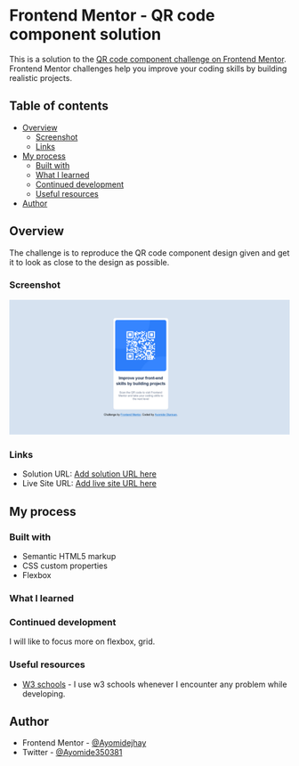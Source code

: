# Frontend Mentor - QR code component solution

This is a solution to the [QR code component challenge on Frontend Mentor](https://www.frontendmentor.io/challenges/qr-code-component-iux_sIO_H). Frontend Mentor challenges help you improve your coding skills by building realistic projects. 

## Table of contents

- [Overview](#overview)
  - [Screenshot](#screenshot)
  - [Links](#links)
- [My process](#my-process)
  - [Built with](#built-with)
  - [What I learned](#what-i-learned)
  - [Continued development](#continued-development)
  - [Useful resources](#useful-resources)
- [Author](#author)



## Overview
The challenge is to reproduce the QR code component design given and get it to look as close to the design as possible.

### Screenshot

![](./images/Screenshot%202022-09-23%20at%2001-50-43%20Frontend%20Mentor%20QR%20code%20component.png)




### Links

- Solution URL: [Add solution URL here](https://your-soluti)
- Live Site URL: [Add live site URL here](https://Ayomidejhay.github.io/QR-code)

## My process

### Built with

- Semantic HTML5 markup
- CSS custom properties
- Flexbox


### What I learned





### Continued development

I will like to focus more on flexbox, grid.

### Useful resources

- [W3 schools](https://www.w3schools.com) - I use w3 schools whenever I encounter any problem while developing.




## Author

- Frontend Mentor - [@Ayomidejhay](https://www.frontendmentor.io/profile/@Ayomidejhay)
- Twitter - [@Ayomide350381](https://www.twitter.com/Ayomide350381)




